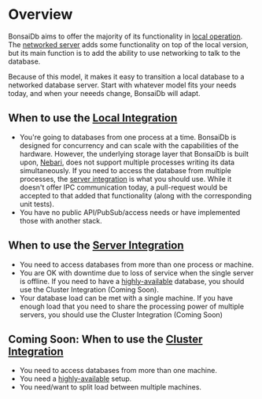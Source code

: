 # Overview

BonsaiDb aims to offer the majority of its functionality in [local operation](./local.md). The [networked server](./server.md) adds some functionality on top of the local version, but its main function is to add the ability to use networking to talk to the database.

Because of this model, it makes it easy to transition a local database to a networked database server. Start with whatever model fits your needs today, and when your neeeds change, BonsaiDb will adapt.

## When to use the [Local Integration](./local.md)

* You're going to databases from one process at a time. BonsaiDb is designed for concurrency and can scale with the capabilities of the hardware. However, the underlying storage layer that BonsaiDb is built upon, [Nebari][nebari], does not support multiple processes writing its data simultaneously. If you need to access the database from multiple processes, the [server integration](./server.md) is what you should use. While it doesn't offer IPC communication today, a pull-request would be accepted to that added that functionality (along with the corresponding unit tests).
* You have no public API/PubSub/access needs or have implemented those with another stack.

## When to use the [Server Integration](./server.md)

* You need to access databases from more than one process or machine.
* You are OK with downtime due to loss of service when the single server is offline. If you need to have a [highly-available][HA] database, you should use the Cluster Integration (Coming Soon).
* Your database load can be met with a single machine. If you have enough load that you need to share the processing power of multiple servers, you should use the Cluster Integration (Coming Soon)

## Coming Soon: When to use the [Cluster Integration](./cluster.md)

* You need to access databases from more than one machine.
* You need a [highly-available][HA] setup.
* You need/want to split load between multiple machines.

[HA]: https://en.wikipedia.org/wiki/High_availability
[nebari]: https://github.com/khonsulabs/nebari
